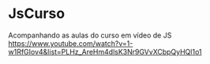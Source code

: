 # JsCurso
Acompanhando as aulas do curso em vídeo de JS
https://www.youtube.com/watch?v=1-w1RfGIov4&list=PLHz_AreHm4dlsK3Nr9GVvXCbpQyHQl1o1
